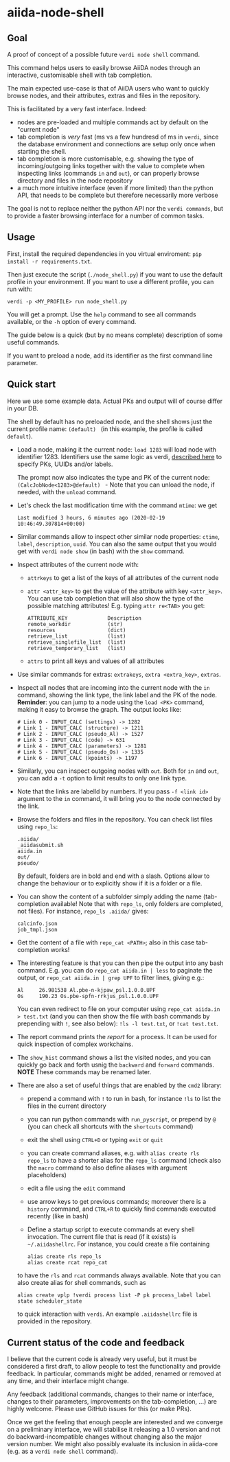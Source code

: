 # aiida-node-shell

## Goal

A proof of concept of a possible future `verdi node shell` command.

This command helps users to easily browse AiiDA nodes
through an interactive, customisable shell with tab completion.

The main expected use-case is that of AiiDA users who want to quickly browse nodes,
and their attributes, extras and files in the repository.

This is facilitated by a very fast interface. Indeed:

- nodes are pre-loaded and multiple commands act by default on the "current node"
- tab completion is *very* fast (ms vs a few hundresd of ms in `verdi`, since the database environment
  and connections are setup only once when starting the shell.
- tab completion is more customisable, e.g. showing the type of incoming/outgoing links together with the
  value to complete when inspecting links (commands `in` and `out`), or can properly browse directory and files
  in the node repository
- a much more intuitive interface (even if more limited) than the python API, that needs to be
  complete but therefore necessarily more verbose

The goal is not to replace neither the python API nor the `verdi commands`, but to provide a faster browsing 
interface for a number of common tasks.

## Usage
First, install the required dependencies in you virtual enviroment: `pip install -r requirements.txt`.

Then just execute the script (`./node_shell.py`) if you want to use the default profile in your environment.
If you want to use a different profile, you can run with:
  ```
  verdi -p <MY_PROFILE> run node_shell.py
  ```

You will get a prompt. Use the `help` command to see all commands available, or the `-h` option of every command.

The guide below is a quick (but by no means complete) description of some useful commands.

If you want to preload a node, add its identifier as the first command line parameter.

## Quick start
Here we use some example data. Actual PKs and output will of course
differ in your DB.

The shell by default has no preloaded node, and the shell shows just the current profile name: `(default) `
(in this example, the profile is called `default`).

- Load a node, making it the current node: `load 1283` will load node with identifier 1283. 
  Identifiers use the same logic as verdi, 
  [described here](https://aiida.readthedocs.io/projects/aiida-core/en/v1.0.1/verdi/verdi_user_guide.html#cli-identifiers)
  to specify PKs, UUIDs and/or labels.

  The prompt now also indicates the type and PK of the current node: `(CalcJobNode<1283>@default) ` - Note that you can unload the node, if needed, with the `unload` command.

- Let's check the last modification time with the command `mtime`: we get 

    ```
    Last modified 3 hours, 6 minutes ago (2020-02-19 10:46:49.307814+00:00)
    ```

- Similar commands allow to inspect other similar node properties: `ctime`, `label`, `description`, `uuid`. You can also the same output that you would get with `verdi node show` (in bash) with the `show` command.

- Inspect attributes of the current node with:
  
  - `attrkeys` to get a list of the keys of all attributes of the current node
  - `attr <attr_key>` to get the value of the attribute with key `<attr_key>`. You can use tab completion that will also show the type of the possible matching attributes! E.g. typing `attr re<TAB>` you get:
    ```
    ATTRIBUTE_KEY             Description
    remote_workdir            (str)                                                                               
    resources                 (dict)                                                                              
    retrieve_list             (list)                                                                              
    retrieve_singlefile_list  (list)                                                                              
    retrieve_temporary_list   (list)  
    ```

  - `attrs` to print all keys and values of all attributes

- Use similar commands for extras: `extrakeys`, `extra <extra_key>`, `extras`.

- Inspect all nodes that are incoming into the current node with the `in` command, showing the link type, the link label and the PK of the node. **Reminder**: you can jump to a node using the `load <PK>` command, making it easy to browse the graph. The output looks like:
    ```
    # Link 0 - INPUT_CALC (settings) -> 1282
    # Link 1 - INPUT_CALC (structure) -> 1211
    # Link 2 - INPUT_CALC (pseudo_Al) -> 1527
    # Link 3 - INPUT_CALC (code) -> 631
    # Link 4 - INPUT_CALC (parameters) -> 1281
    # Link 5 - INPUT_CALC (pseudo_Os) -> 1335
    # Link 6 - INPUT_CALC (kpoints) -> 1197
    ```

- Similarly, you can inspect outgoing nodes with `out`. Both for `in` and `out`, you can add a `-t` option to limit results to only one link type.
- Note that the links are labelld by numbers. If you pass `-f <link id>` argument to the `in` command, it will bring you to the node connected by the link.
- Browse the folders and files in the repository. You can check list files using `repo_ls`: 

    ```
    .aiida/
    _aiidasubmit.sh
    aiida.in
    out/
    pseudo/
    ```

  By default, folders are in bold and end with a slash. Options allow to change the behaviour or to explicitly show if it is a folder or a file.

- You can show the content of a subfolder simply adding the name (tab-completion available! Note that with `repo_ls`, only folders are completed, not files). For instance, `repo_ls .aiida/` gives:

    ```
    calcinfo.json
    job_tmpl.json
    ```

- Get the content of a file with `repo_cat <PATH>`; also in this case tab-completion works!

- The interesting feature is that you can then pipe the output into any bash command. E.g. you can do `repo_cat aiida.in | less` to paginate the output, or `repo_cat aiida.in | grep UPF` to filter lines, giving e.g.:
    ```
    Al     26.981538 Al.pbe-n-kjpaw_psl.1.0.0.UPF
    Os     190.23 Os.pbe-spfn-rrkjus_psl.1.0.0.UPF
    ```   
  You can even redirect to file on your computer using `repo_cat aiida.in > test.txt` (and you can then show the file with bash commands by prepending with `!`, see also below): `!ls -l test.txt`, or `!cat test.txt`.

- The report command prints the *report* for a process. It can be used for quick inspection of complex workchains.
- The `show_hist` command shows a list the visited nodes, and you can quickly go back and forth usnig the `backward` and `forward` commands.  **NOTE** These commands may be renamed later.
- There are also a set of useful things that are enabled by the `cmd2` library:
  - prepend a command with `!` to run in bash, for instance `!ls` to list the files in the current directory
  - you can run python commands with `run_pyscript`, or prepend by `@` (you can check all shortcuts with the `shortcuts` command)
  - exit the shell using `CTRL+D` or typing `exit` or `quit`
  - you can create command aliases, e.g. with `alias create rls repo_ls` to have a shorter alias for the `repo_ls` command (check also the `macro` command to also define aliases with argument placeholders)
  - edit a file using the `edit` command
  - use arrow keys to get previous commands; moreover there is a `history` command, and `CTRL+R` to quickly find commands executed recently (like in bash)
  - Define a startup script to execute commands at every shell invocation. The current file that is read (if it exists) is `~/.aiidashellrc`. For instance, you could create a file containing
    
    ```
    alias create rls repo_ls
    alias create rcat repo_cat
    ```

  to have the `rls` and `rcat` commands always available.
  Note that you can also create alias for shell commands, such as

    ```
    alias create vplp !verdi process list -P pk process_label label state scheduler_state
    ```

  to quick interaction with `verdi`.
  An example `.aiidashellrc` file is provided in the repository.

## Current status of the code and feedback
I believe that the current code is already very useful, but it must be considered a first draft, to allow people to test
the functionality and provide feedback.
In particular, commands might be added, renamed or removed at any time, and their interface might change.

Any feedback (additional commands, changes to their name or interface, changes to their parameters, 
improvements on the tab-completion, ...) are highly welcome. Please use GitHub issues for this (or make PRs).

Once we get the feeling that enough people are interested and we converge on a preliminary interface,
we will stabilise it releasing a 1.0 version and not do backward-incompatible changes without changing also
the major version number. We might also possibly evaluate its inclusion in aiida-core 
(e.g. as a `verdi node shell` command).
